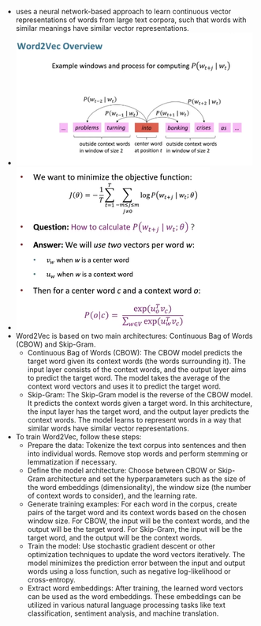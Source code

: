 - uses a neural network-based approach to learn continuous vector representations of words from large text corpora, such that words with similar meanings have similar vector representations.
- ![image.png](../assets/image_1680574531758_0.png)
- ![image.png](../assets/image_1680574684948_0.png)
- Word2Vec is based on two main architectures: Continuous Bag of Words (CBOW) and Skip-Gram.
	- Continuous Bag of Words (CBOW): The CBOW model predicts the target word given its context words (the words surrounding it). The input layer consists of the context words, and the output layer aims to predict the target word. The model takes the average of the context word vectors and uses it to predict the target word.
	- Skip-Gram: The Skip-Gram model is the reverse of the CBOW model. It predicts the context words given a target word. In this architecture, the input layer has the target word, and the output layer predicts the context words. The model learns to represent words in a way that similar words have similar vector representations.
- To train Word2Vec, follow these steps:
	- Prepare the data: Tokenize the text corpus into sentences and then into individual words. Remove stop words and perform stemming or lemmatization if necessary.
	- Define the model architecture: Choose between CBOW or Skip-Gram architecture and set the hyperparameters such as the size of the word embeddings (dimensionality), the window size (the number of context words to consider), and the learning rate.
	- Generate training examples: For each word in the corpus, create pairs of the target word and its context words based on the chosen window size. For CBOW, the input will be the context words, and the output will be the target word. For Skip-Gram, the input will be the target word, and the output will be the context words.
	- Train the model: Use stochastic gradient descent or other optimization techniques to update the word vectors iteratively. The model minimizes the prediction error between the input and output words using a loss function, such as negative log-likelihood or cross-entropy.
	- Extract word embeddings: After training, the learned word vectors can be used as the word embeddings. These embeddings can be utilized in various natural language processing tasks like text classification, sentiment analysis, and machine translation.